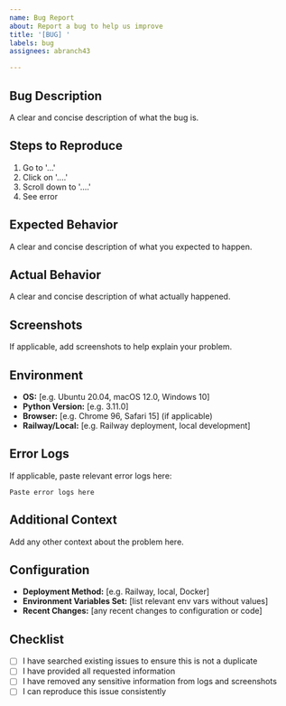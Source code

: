 ```yaml
---
name: Bug Report
about: Report a bug to help us improve
title: '[BUG] '
labels: bug
assignees: abranch43

---
```


## Bug Description
A clear and concise description of what the bug is.

## Steps to Reproduce
1. Go to '...'
2. Click on '....'
3. Scroll down to '....'
4. See error

## Expected Behavior
A clear and concise description of what you expected to happen.

## Actual Behavior
A clear and concise description of what actually happened.

## Screenshots
If applicable, add screenshots to help explain your problem.

## Environment
- **OS:** [e.g. Ubuntu 20.04, macOS 12.0, Windows 10]
- **Python Version:** [e.g. 3.11.0]
- **Browser:** [e.g. Chrome 96, Safari 15] (if applicable)
- **Railway/Local:** [e.g. Railway deployment, local development]

## Error Logs
If applicable, paste relevant error logs here:
```
Paste error logs here
```

## Additional Context
Add any other context about the problem here.

## Configuration
- **Deployment Method:** [e.g. Railway, local, Docker]
- **Environment Variables Set:** [list relevant env vars without values]
- **Recent Changes:** [any recent changes to configuration or code]

## Checklist
- [ ] I have searched existing issues to ensure this is not a duplicate
- [ ] I have provided all requested information
- [ ] I have removed any sensitive information from logs and screenshots
- [ ] I can reproduce this issue consistently
